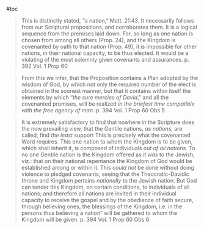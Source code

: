 #toc

>This is distinctly stated, “a nation,” Matt. 21:43. It necessarily follows from our Scriptural propositions, and corroborates them. It is a logical sequence from the premises laid down. For, so long as one nation is chosen from among all others (Prop. 24), and the Kingdom is covenanted by oath to that nation (Prop. 49), it is impossible for other nations, in their national capacity, to be thus elected. It would be a violating of the most solemnly given covenants and assurances.
>p. 392 Vol. 1 Prop 60

>From this we infer, that the Proposition contains a Plan adopted by the wisdom of God, by which not only the required number of the elect is obtained in the soonest manner, but that it contains within itself the elements by which “*the sure mercies of David*,” and all the covenanted promises, will be realized *in the briefest time compatible with the free agency of man*.
>p. 394 Vol. 1 Prop 60 Obs 5

>It is extremely satisfactory to find that nowhere in the Scripture does the now prevailing view, that the Gentile nations, *as nations*, are called, find *the least* support This is precisely what the covenanted Word requires. This one nation to whom the Kingdom is to be given, which shall inherit it, is composed of individuals *out of all nations*. To no one Gentile nation is the Kingdom offered as *it was* to the Jewish, viz.: that on their national repentance the Kingdom of God would be established among or within it. This *could not* be done without doing violence to pledged covenants, seeing that the Theocratic-Davidic throne and Kingdom pertains *nationally* to the Jewish nation. But God can tender this Kingdom, on certain conditions, to individuals of all nations; and therefore all nations are invited in their individual capacity to receive the gospel and by the obedience of faith secure, through believing ones, the blessings of the Kingdom; i.e. in the persons thus believing a nation” will be gathered to whom the Kingdom will be given.
>p. 394 Vol. 1 Prop 60 Obs 6


